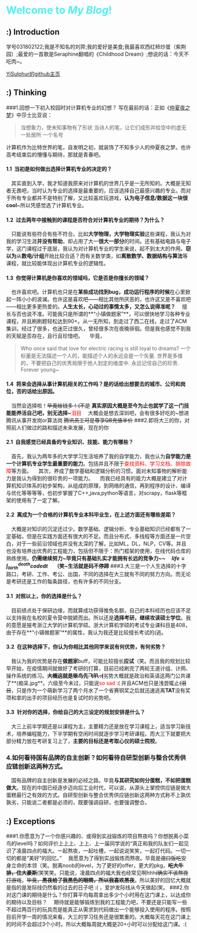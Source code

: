 <font color=#50f0f0> Welcome to *My Blog*!</font>
===

 :) Introduction
---
学号031802122;我是不知名的刘羿;我的爱好是美食;我最喜欢西红柿炒蛋（紫荆园）;最爱的一首歌是Seraphine翻唱的《Childhood Dream》;想说的话：今天不吃肉~。

[YiSulphur的github主页](https://github.com/YiSulphur)

 :) Thinking
----------------------------------
###1.回想一下初入校园时对计算机专业的幻想？
写在最前的话：正如《[仲夏夜之梦](https://baike.baidu.com/item/%E4%BB%B2%E5%A4%8F%E5%A4%9C%E4%B9%8B%E6%A2%A6/30222?fr=aladdin)》中莎士比亚说：

> 当想象力，使未知事物有了形状
> 当诗人的笔，让它们成形并给空中的虚无
> 一处居所
> 一个名号

计算机作为比特世界的笔，自发明之初，就装饰了不知多少人的仲夏夜之梦。也许高考结束后的懵懂与期待，那就是青春吧。
#### 1.1&#8194;**当初是如何做出选择计算机专业的决定的？**
&#8194;&#8194;其实直到入学，我才知道我原来对计算机的世界几乎是一无所知的。大概是无知者无畏吧，当时认为专业的选择是最重要的，应该选择自己最感兴趣的专业。而对于所有专业都并不是特别了解，又比较喜欢玩游戏，**认为电子信息/数据这一块很cool**~所以凭感觉选了计算机专业。
#### 1.2&#8194;**过去两年中接触到的课程是否符合对计算机专业的期待？为什么？**
&#8194;&#8194;只能说有些符合有些不符合。比如**大学物理，大学物理实验**这些课程，我认为对我的学习生涯**并没有帮助**，却占用了大一**很大一部分**的时间。还有基础电路与电子学，这门课程过于底层，我认为对计算机专业的学生来说，起不到太大的作用。**窃以为**从**数电/计组**开始比较合适？而有关数学类，如**离散数学、数据结构与算法**等课程，就比较能体现出计算机专业的逻辑性。
#### 1.3&#8194;**你觉得计算机是你喜欢的领域吗，它是否是你擅长的领域？**
&#8194;&#8194;也许喜欢吧。计算机也只是在**某些成功找到bug，成功运行程序的时候**在心里掀起一阵小小的波澜。也许这是喜欢吧——相比其他所厌恶的，也许这又是不喜欢吧——相比更多更热爱的。**人生太长，心动过的事情太多，又怎么说得准呢？**
&#8194;&#8194;擅长与否也说不准。可能我只是所谓的**“小镇做题家”**，可以很快地学习各种专业课程，并且刷刷题轻松达到90+。从一无所知，到走过了西二在线，走过了ACM集训，经过了很多，也迷茫过很久，曾经很多次在夜晚徘徊。但是我也感觉不到我的天赋是否存在，且行且珍惜吧。
&#8194;&#8194;毕竟，
>Who once said that love for electric racing is still loyal to dreams?
>一个标量是无法描述一个人的，能描述个人的永远会是一个矢量.
>世界是多维的，不要把自己的优秀局限于他人划定的维度中.
>永远记住自己的珍贵.
>Forever young~

#### 1.4&#8194;**将来会选择从事计算机相关的工作吗？是的话给出想要去的城市、公司和岗位，否的话给出原因。**
&#8194;&#8194;当然会选择啦！~~毕竟给钱多！(不是~~ **真实原因大概是至今为止也就学了这一门技能能养活自己吧，别无选择~**<span style="color:red">泪目</span>
&#8194;&#8194;大概会是想去深圳吧，会有很多好吃的~想进腾讯从事开发岗or算法岗 ~~腾讯员工可是尊享QB充值半价~~
###2.即将大三的你，对照前人们做过的路和描述未来发展，现在的你
#### 2.1&#8194;**自我感觉已经具备的专业知识、技能、能力有哪些？**
&#8194;&#8194;首先，我认为两年多的大学学习生活培养了我的自学能力，我也认为**自学能力是一个计算机专业学生最重要的能力**。包括并且不限于<span style="color:red">查找资料、学习文档、排除故障</span>等方面。
&#8194;&#8194;其次，养成了数学基础和逻辑分析的习惯。面对未知事物的解析能力是我认为得到的很珍贵的一项能力。
&#8194;&#8194;而我已经具有的能力大概是建立了对计算机知识体系的初步架构，从组成的原理，到网络的通信，再到程序的设计、编译与优化等等等等，也初步掌握了C++,java,python等语言，对scrapy，flask等框架的使用有了一定了解。
#### 2.2&#8194;离成为一个合格的计算机专业本科毕业生，在上述方面还有哪些差距？
&#8194;&#8194;大概是对知识的沉淀还过少。数学基础、逻辑分析、专业基础知识已经都有了一定基础，但是在实践方面还有很大的不足。而且分布式、多线程等方面还是一片空白，对于一些前沿领域也并没有太深的了解，比如ML，DL，NLP，CV等。并且也没有培养出优秀的工程能力，包括但不限于：热门框架的使用，在线代码仓库的熟练使用。**仍需继续努力~**毕竟只有基础扎实才能拥有长远的竞争力~~
&#8194;&#8194;**$life = \int_{birth}^{death}code \mathrm{d}t$ &#8194;&#8194;（笑~生活就是码不停蹄**
###3.大三是一个人生选择的十字路口，考研、工作、考公、出国，不同的选择在大三就有不同的努力方向。而无论是考研还是工作的每条路径，也有许多的不同分支。
#### 3.1&#8194;**对照以上，你的选择是什么？**
&#8194;&#8194;目前绩点处于保研边缘，而就算成功获得推免名额，自己的本科经历也应该不足以支持我在名校的夏令营中脱颖而出。所以还是**选择考研，继续攻读硕士学位**。我的意愿是报考浙江大学的计算机学硕。浙大计算机学硕的考试专业课科目是408，由于存在**“小镇做题家”**的属性，我认为我还是比较擅长考试的(逃。
#### 3.2&#8194;在这种选择下，你认为你相比其他同学来说有何优势，有何劣势？
&#8194;&#8194;我认为我的优势是存在**做题家**buff，可能比较擅长**应试**（笑。而且我的规划比较早开始，在疫情期间就做好了考研的打算，目前已经刷完了两轮王道计组、计网、操作系统的练习。~~**大概这就是笨鸟先飞叭 :(**~~劣势大概就是政治和英语这两门公共课了**(痴呆.jpg**。六级至今未过，只能说<span style="color:red">so sad</span> :( 并且ACM也只是浅尝辄止~~(泪目~~，只是作为一个萌新学习了两个月水了一个省赛铜奖之后就迅速逃离**TAT**没有奖项和拿的出手的项目经历也是复试时的劣势吧。
#### 3.3&#8194;针对你的选择，你给自己的大三设定的规划安排是什么？
&#8194;&#8194;大三上前半学期还是以课程为主，主要精力还是放在学习课程上，适当学习新技术，培养编程能力，下半学期有空闲时间就逐步学习考研课程。而大三下就要把大部分精力放在考研复习上了，**主要的目标还是考取心仪的硕士院校**。
### 4.如何看待国有品牌的自主创新？如何看待自研型创新与整合优秀供应链创新这两种方式。
&#8194;&#8194;国有品牌的自主创新是发展的必经之路。毕竟**与其研究如何分蛋糕，不如把蛋糕做大**。现在的中国已经逐步迈向后工业时代，可以说，从源头上掌控供应链是做大蛋糕最行之有效的方式。自研型创新与整合优秀供应链创新这两种方式称不上孰优孰劣，只能说二者都是必须的，既要强调自研，也要强调整合。

 :) Exceptions
---
###1.你愿意为了一个你感兴趣的、或得到实战锻炼的项目熬夜吗？你想脱离小菜鸟的level吗？如何评价上上上、上上、上一届同学说的“真正和我的队友们一起见识了凌晨四点的福大。一起熬夜，一起吐槽，一起说说笑笑，一起打代码。一切一切的都是“美好”的回忆。”
&#8194;&#8194;我愿意为了得到实战锻炼而熬夜。毕竟是~~混口饭吃~~安身立命的本领（笑。脱离noob的level，为了更好的offer，更大的pkg，**~~吃大牛排，住大豪斯~~**(笑笑笑。只能说，凌晨四点的福大我也经常见啊hhh~~(确实不该熬夜打游戏~~，~~毕竟，**黑夜给了我黑色的眼睛，所以我喜欢黑夜**~~。所以美好的回忆大概就是指的是发际线仍然看的过去的日子吧 :( ，爱护发际线从今天做起(笑。
###2.你对这门课的期待是什么？你打算平均每周拿出多少个小时用在这门课上，以达成你的期待以及目标？
&#8194;&#8194;期待就是能够锻炼到我的工程能力吧，不要还是只能写一些不超过两百行的玩具而是能真正从需求到代码做出一个能够投入使用的程序。按照目前开学一周的情况来看，大三的学习任务还是很繁重的。大概每天花在这门课上的时间不会超过3个小时。所以大概每周就大概是20+小时可以分配给这门课。:(
